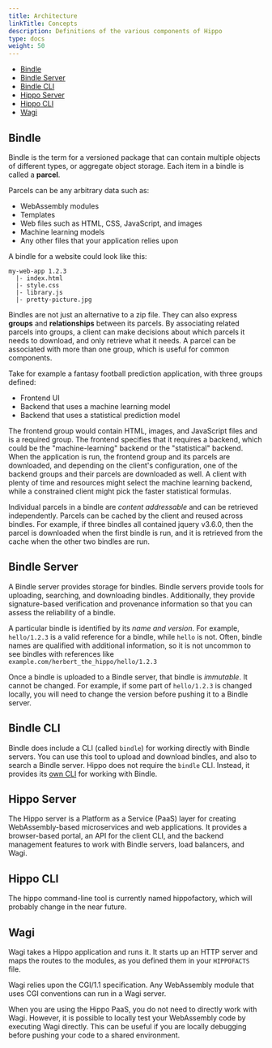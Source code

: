 ```yaml
---
title: Architecture
linkTitle: Concepts
description: Definitions of the various components of Hippo
type: docs
weight: 50
---
```


* [Bindle](#bindle)
* [Bindle Server](#bindle-server)
* [Bindle CLI](#bindle-cli)
* [Hippo Server](#hippo-server)
* [Hippo CLI](#hippo-cli)
* [Wagi](#wagi)

## Bindle

Bindle is the term for a versioned package that can contain multiple objects of different types, or aggregate object storage.
Each item in a bindle is called a **parcel**.

Parcels can be any arbitrary data such as:

* WebAssembly modules
* Templates
* Web files such as HTML, CSS, JavaScript, and images
* Machine learning models
* Any other files that your application relies upon

A bindle for a website could look like this:

```
my-web-app 1.2.3
  |- index.html
  |- style.css
  |- library.js
  |- pretty-picture.jpg
```

Bindles are not just an alternative to a zip file.
They can also express **groups** and **relationships** between its parcels.
By associating related parcels into groups, a client can make decisions about which parcels it needs to download, and only retrieve what it needs.
A parcel can be associated with more than one group, which is useful for common components.

Take for example a fantasy football prediction application, with three groups defined:

* Frontend UI
* Backend that uses a machine learning model
* Backend that uses a statistical prediction model

The frontend group would contain HTML, images, and JavaScript files and is a required group.
The frontend specifies that it requires a backend, which could be the "machine-learning" backend or the "statistical" backend.
When the application is run, the frontend group and its parcels are downloaded, and depending on the client's configuration, one of the backend groups and their parcels are downloaded as well.
A client with plenty of time and resources might select the machine learning backend, while a constrained client might pick the faster statistical formulas.

Individual parcels in a bindle are _content addressable_ and can be retrieved independently.
Parcels can be cached by the client and reused across bindles.
For example, if three bindles all contained jquery v3.6.0, then the parcel is downloaded when the first bindle is run, and it is retrieved from the cache when the other two bindles are run.

## Bindle Server

A Bindle server provides storage for bindles.
Bindle servers provide tools for uploading, searching, and downloading bindles.
Additionally, they provide signature-based verification and provenance information so that you can assess the reliability of a bindle.

A particular bindle is identified by its _name and version_.
For example, `hello/1.2.3` is a valid reference for a bindle, while `hello` is not.
Often, bindle names are qualified with additional information,
so it is not uncommon to see bindles with references like `example.com/herbert_the_hippo/hello/1.2.3`

Once a bindle is uploaded to a Bindle server, that bindle is _immutable_.
It cannot be changed.
For example, if some part of `hello/1.2.3` is changed locally, you will need to change the version before pushing it to a Bindle server.

## Bindle CLI

Bindle does include a CLI (called `bindle`) for working directly with Bindle servers.
You can use this tool to upload and download bindles, and also to search a Bindle server.
Hippo does not require the `bindle` CLI.
Instead, it provides its [own CLI](#hippo-cli) for working with Bindle.

## Hippo Server

The Hippo server is a Platform as a Service (PaaS) layer for creating WebAssembly-based microservices and web applications.
It provides a browser-based portal, an API for the client CLI, and the backend management features to work with Bindle servers, load balancers, and Wagi.

## Hippo CLI

The hippo command-line tool is currently named hippofactory, which will probably change in the near future.

## Wagi

Wagi takes a Hippo application and runs it.
It starts up an HTTP server and maps the routes to the modules, as you defined them in your `HIPPOFACTS` file.

Wagi relies upon the CGI/1.1 specification.
Any WebAssembly module that uses CGI conventions can run in a Wagi server.

When you are using the Hippo PaaS, you do not need to directly work with Wagi.
However, it is possible to locally test your WebAssembly code by executing Wagi directly.
This can be useful if you are locally debugging before pushing your code to a shared environment.
